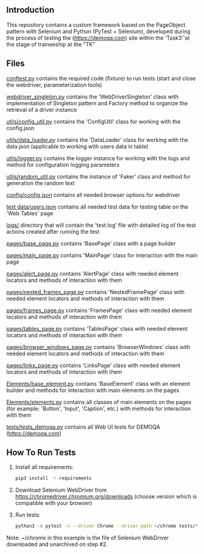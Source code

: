 Introduction
------------

This repository contains a custom framework based
on the PageObject pattern with Selenium and Python (PyTest + Selenium),
developed during the process of testing the (https://demoqa.com) site 
within the 'Task3''at the stage of traineeship at the "TK"


Files
-----

[conftest.py](conftest.py) contains the required code (fixture) to run tests (start and close the webdriver, parameterization tools)

[webdriver_singleton.py](webdriver_singleton.py) contains the 'WebDriverSingleton' class with implementation of Singleton pattern and Factory method to organize the retrieval of a driver instance

[utils/config_util.py](utils/config_util.py) contains the 'ConfigUtil' class for working with the config.json 

[utils/data_loader.py](utils/data_loader.py) contains the 'DataLoader' class for working with the data.json (applicable to working with users data in table)

[utils/logger.py](utils/logger.py) contains the logger instance for working with the logs and method for configuration logging parameters

[utils/random_util.py](utils/random_util.py) contains the instance of 'Faker' class and method for generation the random text

[config/config.json](config/config.json) contains all needed browser options for webdriver

[test data/users.json](test_data/users.json) contains all needed test data for testing table on the 'Web Tables' page

[logs/](logs) directory that will contain the 'test.log' file with detailed log of the test actions created after
running the test

[pages/base_page.py](pages/base_page.py) contains 'BasePage' class with a page builder

[pages/main_page.py](pages/main_page.py) contains 'MainPage' class for interaction with the main page

[pages/alert_page.py](pages/alert_page.py) contains 'AlertPage' class with needed element locators and methods of interaction with them

[pages/nested_frames_page.py](pages/nested_frames_page.py) contains 'NestedFramePage' class with needed element locators and methods of interaction with them

[pages/frames_page.py](pages/frames_page.py) contains 'FramesPage' class with needed element locators and methods of interaction with them

[pages/tables_page.py](pages/tables_page.py) contains 'TablesPage' class with needed element locators and methods of interaction with them

[pages/browser_windows_page.py](pages/browser_windows_page.py) contains 'BrowserWindows' class with needed element locators and methods of interaction with them

[pages/links_page.py](pages/links_page.py) contains 'LinksPage' class with needed element locators and methods of interaction with them

[Elements/base_element.py](Elements/base_element.py) contains 'BaseElement' class with an element builder and methods for interaction with main elements on the pages

[Elements/elements.py](Elements/elements.py) contains all classes of main elements on the pages (for example: 'Button', 'Input', 'Caption', etc.) with methods for interaction with them

[tests/tests_demoqa.py](tests/test_demoqa.py) contains all Web UI tests for DEMOQA (https://demoqa.com)


How To Run Tests
----------------

1) Install all requirements:

    ```bash
    pip3 install -r requirements
    ```

2) Download Selenium WebDriver from https://chromedriver.chromium.org/downloads (choose version which is compatible with your browser)

3) Run tests:

    ```bash
    python3 -m pytest -v --driver Chrome --driver-path ~/chrome tests/*
    ```


Note:
~/chrome in this example is the file of Selenium WebDriver downloaded and unarchived on step #2.
